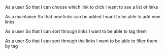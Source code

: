 As a user
So that I can choose which link to click
I want to see a list of links

As a maintainer
So that new links can be added
I want to be able to add new links

As a user
So that I can sort through links
I want to be able to tag them

As a user
So that I can sort through the links
I want to be able to filter them by tag
